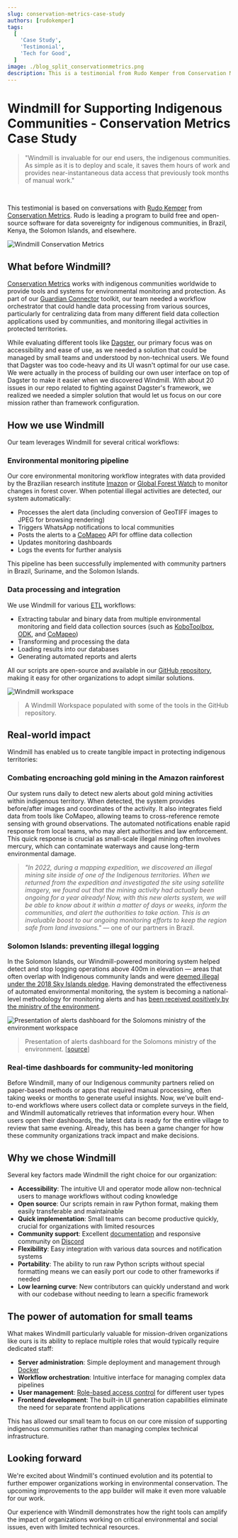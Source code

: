 ```yaml
---
slug: conservation-metrics-case-study
authors: [rudokemper]
tags:
  [
    'Case Study',
    'Testimonial',
    'Tech for Good',
  ]
image: ./blog_split_conservationmetrics.png
description: This is a testimonial from Rudo Kemper from Conservation Metrics about how Windmill has helped them build open-source software for indigenous communities, enabling automated data processing and critical alerts for environmental protection.
---
```


# Windmill for Supporting Indigenous Communities - Conservation Metrics Case Study

> "Windmill is invaluable for our end users, the indigenous communities. As simple as it is to deploy and scale, it saves them hours of work and provides near-instantaneous data access that previously took months of manual work."

<br/>

This testimonial is based on conversations with [Rudo Kemper](https://www.linkedin.com/in/rudo-kemper/) from [Conservation Metrics](https://conservationmetrics.com/). Rudo is leading a program to build free and open-source software for data sovereignty for indigenous communities, in Brazil, Kenya, the Solomon Islands, and elsewhere.

![Windmill Conservation Metrics](./blog_split_conservationmetrics.png)

## What before Windmill?

[Conservation Metrics](https://conservationmetrics.com/) works with indigenous communities worldwide to provide tools and systems for environmental monitoring and protection. As part of our [Guardian Connector](https://guardianconnector.net) toolkit, our team needed a workflow orchestrator that could handle data processing from various sources, particularly for centralizing data from many different field data collection applications used by communities, and monitoring illegal activities in protected territories.

While evaluating different tools like [Dagster](https://dagster.io/), our primary focus was on accessibility and ease of use, as we needed a solution that could be managed by small teams and understood by non-technical users. We found that Dagster was too code-heavy and its UI wasn't optimal for our use case. We were actually in the process of building our own user interface on top of Dagster to make it easier when we discovered Windmill. With about 20 issues in our repo related to fighting against Dagster's framework, we realized we needed a simpler solution that would let us focus on our core mission rather than framework configuration.

## How we use Windmill

Our team leverages Windmill for several critical workflows:

### Environmental monitoring pipeline

Our core environmental monitoring workflow integrates with data provided by the Brazilian research institute [Imazon](https://imazon.org.br/en/) or [Global Forest Watch](https://www.globalforestwatch.org/) to monitor changes in forest cover. When potential illegal activities are detected, our system automatically:
- Processes the alert data (including conversion of GeoTIFF images to JPEG for browsing rendering)
- Triggers WhatsApp notifications to local communities
- Posts the alerts to a [CoMapeo](https://www.comapeo.app/) API for offline data collection
- Updates monitoring dashboards
- Logs the events for further analysis

This pipeline has been successfully implemented with community partners in Brazil, Suriname, and the Solomon Islands.

### Data processing and integration

We use Windmill for various [ETL](/docs/core_concepts/data_pipelines) workflows:
- Extracting tabular and binary data from multiple environmental monitoring and field data collection sources (such as [KoboToolbox](https://www.kobotoolbox.org/), [ODK](https://getodk.org/), and [CoMapeo](https://www.comapeo.app/))
- Transforming and processing the data
- Loading results into our databases
- Generating automated reports and alerts

All our scripts are open-source and available in our [GitHub repository](https://github.com/ConservationMetrics/gc-scripts-hub), making it easy for other organizations to adopt similar solutions.

![Windmill workspace](./windmill_workspace.jpg "Windmill workspace")

> A Windmill Workspace populated with some of the tools in the GitHub repository.

## Real-world impact

Windmill has enabled us to create tangible impact in protecting indigenous territories:

### Combating encroaching gold mining in the Amazon rainforest

Our system runs daily to detect new alerts about gold mining activities within indigenous territory. When detected, the system provides before/after images and coordinates of the activity. It also integrates field data from tools like CoMapeo, allowing teams to cross-reference remote sensing with ground observations. The automated notifications enable rapid response from local teams, who may alert authorities and law enforcement. This quick response is crucial as small-scale illegal mining often involves mercury, which can contaminate waterways and cause long-term environmental damage.

> _"In 2022, during a mapping expedition, we discovered an illegal mining site inside of one of the Indigenous territories. When we returned from the expedition and investigated the site using satellite imagery, we found out that the mining activity had actually been ongoing for a year already! Now, with this new alerts system, we will be able to know about it within a matter of days or weeks, inform the communities, and alert the authorities to take action. This is an invaluable boost to our ongoing monitoring efforts to keep the region safe from land invasions."_ — one of our partners in Brazil.

### Solomon Islands: preventing illegal logging

In the Solomon Islands, our Windmill-powered monitoring system helped detect and stop logging operations above 400m in elevation — areas that often overlap with Indigenous community lands and were [deemed illegal under the 2018 Sky Islands pledge](https://www.solomonstarnews.com/pm-signs-gov-t-pledge-to-ban-logging-mining/). Having demonstrated the effectiveness of automated environmental monitoring, the system is becoming a national-level methodology for monitoring alerts and has [been received positively by the ministry of the environment](https://mai-maasina.org/change-detection-presentation-to-the-ministry-of-environment/).

![Presentation of alerts dashboard for the Solomons ministry of the environment workspace](./solomons.jpg "Presentation of alerts dashboard for the Solomons ministry of the environment")

> Presentation of alerts dashboard for the Solomons ministry of the environment. [[source](https://mai-maasina.org/change-detection-presentation-to-the-ministry-of-environment/)]

### Real-time dashboards for community-led monitoring

Before Windmill, many of our Indigenous community partners relied on paper-based methods or apps that required manual processing, often taking weeks or months to generate useful insights. Now, we’ve built end-to-end workflows where users collect data or complete surveys in the field, and Windmill automatically retrieves that information every hour. When users open their dashboards, the latest data is ready for the entire village to review that same evening. Already, this has been a game changer for how these community organizations track impact and make decisions.

## Why we chose Windmill

Several key factors made Windmill the right choice for our organization:

- **Accessibility**: The intuitive UI and operator mode allow non-technical users to manage workflows without coding knowledge
- **Open source**: Our scripts remain in raw Python format, making them easily transferable and maintainable
- **Quick implementation**: Small teams can become productive quickly, crucial for organizations with limited resources
- **Community support**: Excellent [documentation](/docs/intro) and responsive community on [Discord](https://discord.com/invite/V7PM2YHsPB)
- **Flexibility**: Easy integration with various data sources and notification systems
- **Portability**: The ability to run raw Python scripts without special formatting means we can easily port our code to other frameworks if needed
- **Low learning curve**: New contributors can quickly understand and work with our codebase without needing to learn a specific framework

## The power of automation for small teams

What makes Windmill particularly valuable for mission-driven organizations like ours is its ability to replace multiple roles that would typically require dedicated staff:

- **Server administration**: Simple deployment and management through [Docker](/docs/advanced/self_host#docker)
- **Workflow orchestration**: Intuitive interface for managing complex data pipelines
- **User management**: [Role-based access control](/docs/core_concepts/roles_and_permissions) for different user types
- **Frontend development**: The built-in UI generation capabilities eliminate the need for separate frontend applications

This has allowed our small team to focus on our core mission of supporting indigenous communities rather than managing complex technical infrastructure.

## Looking forward

We're excited about Windmill's continued evolution and its potential to further empower organizations working in environmental conservation. The upcoming improvements to the app builder will make it even more valuable for our work.

Our experience with Windmill demonstrates how the right tools can amplify the impact of organizations working on critical environmental and social issues, even with limited technical resources.